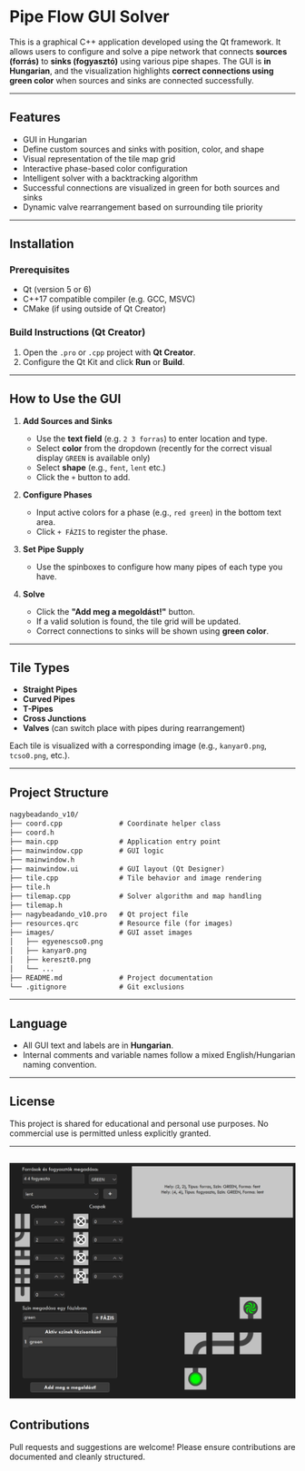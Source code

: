 # Pipe Flow GUI Solver

This is a graphical C++ application developed using the Qt framework. It allows users to configure and solve a pipe network that connects **sources (forrás)** to **sinks (fogyasztó)** using various pipe shapes. The GUI is **in Hungarian**, and the visualization highlights **correct connections using green color** when sources and sinks are connected successfully.

---

## Features

- GUI in Hungarian
- Define custom sources and sinks with position, color, and shape
- Visual representation of the tile map grid
- Interactive phase-based color configuration
- Intelligent solver with a backtracking algorithm
- Successful connections are visualized in green for both sources and sinks
- Dynamic valve rearrangement based on surrounding tile priority

---

## Installation

### Prerequisites

- Qt (version 5 or 6)
- C++17 compatible compiler (e.g. GCC, MSVC)
- CMake (if using outside of Qt Creator)

### Build Instructions (Qt Creator)

1. Open the `.pro` or `.cpp` project with **Qt Creator**.
2. Configure the Qt Kit and click **Run** or **Build**.

---

## How to Use the GUI

1. **Add Sources and Sinks**
   - Use the **text field** (e.g. `2 3 forras`) to enter location and type.
   - Select **color** from the dropdown (recently for the correct visual display `GREEN` is available only)
   - Select **shape** (e.g., `fent`, `lent` etc.)
   - Click the `+` button to add.

2. **Configure Phases**
   - Input active colors for a phase (e.g., `red green`) in the bottom text area.
   - Click `+ FÁZIS` to register the phase.

3. **Set Pipe Supply**
   - Use the spinboxes to configure how many pipes of each type you have.

4. **Solve**
   - Click the **"Add meg a megoldást!"** button.
   - If a valid solution is found, the tile grid will be updated.
   - Correct connections to sinks will be shown using **green color**.

---

## Tile Types

- **Straight Pipes**
- **Curved Pipes**
- **T-Pipes**
- **Cross Junctions**
- **Valves** (can switch place with pipes during rearrangement)

Each tile is visualized with a corresponding image (e.g., `kanyar0.png`, `tcso0.png`, etc.).

---

## Project Structure

```plaintext
nagybeadando_v10/
├── coord.cpp              # Coordinate helper class
├── coord.h
├── main.cpp               # Application entry point
├── mainwindow.cpp         # GUI logic
├── mainwindow.h
├── mainwindow.ui          # GUI layout (Qt Designer)
├── tile.cpp               # Tile behavior and image rendering
├── tile.h
├── tilemap.cpp            # Solver algorithm and map handling
├── tilemap.h
├── nagybeadando_v10.pro   # Qt project file
├── resources.qrc          # Resource file (for images)
├── images/                # GUI asset images
│   ├── egyenescso0.png
│   ├── kanyar0.png
│   ├── kereszt0.png
│   └── ...
├── README.md              # Project documentation
└── .gitignore             # Git exclusions
```

---

## Language

- All GUI text and labels are in **Hungarian**.
- Internal comments and variable names follow a mixed English/Hungarian naming convention.

---

## License

This project is shared for educational and personal use purposes. No commercial use is permitted unless explicitly granted.

---
![Example](images/screenshot.png)
---

## Contributions

Pull requests and suggestions are welcome! Please ensure contributions are documented and cleanly structured.
